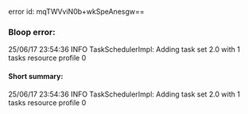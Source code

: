 error id: mqTWVviN0b+wkSpeAnesgw==
### Bloop error:

25/06/17 23:54:36 INFO TaskSchedulerImpl: Adding task set 2.0 with 1 tasks resource profile 0
#### Short summary: 

25/06/17 23:54:36 INFO TaskSchedulerImpl: Adding task set 2.0 with 1 tasks resource profile 0
